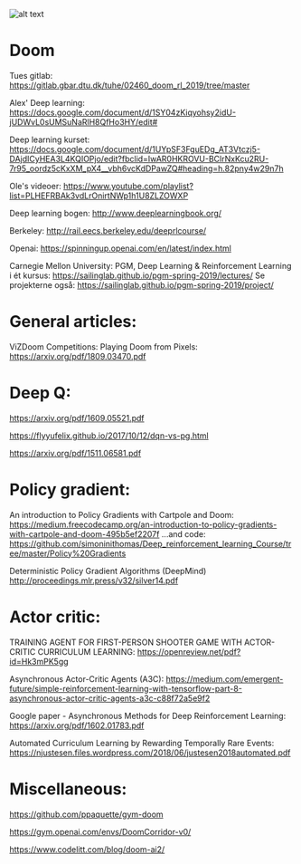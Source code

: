![alt text](https://upload.wikimedia.org/wikipedia/it/d/dd/Logo_doom.png)

# Doom
Tues gitlab: https://gitlab.gbar.dtu.dk/tuhe/02460_doom_rl_2019/tree/master

Alex' Deep learning: https://docs.google.com/document/d/1SY04zKiqyohsy2idU-jUDWvL0sUMSuNaRlH8QfHo3HY/edit#

Deep learning kurset: https://docs.google.com/document/d/1UYpSF3FguEDg_AT3Vtczj5-DAjdICyHEA3L4KQIOPjo/edit?fbclid=IwAR0HKROVU-BClrNxKcu2RU-7r95_oordz5cKxXM_pX4__vbh6vcKdDPawZQ#heading=h.82pny4w29n7h

Ole's videoer: https://www.youtube.com/playlist?list=PLHEFRBAk3vdLrOnirtNWp1h1U8ZLZOWXP

Deep learning bogen: http://www.deeplearningbook.org/

Berkeley: http://rail.eecs.berkeley.edu/deeprlcourse/

Openai:
https://spinningup.openai.com/en/latest/index.html

Carnegie Mellon University: PGM, Deep Learning & Reinforcement Learning i ét kursus:
https://sailinglab.github.io/pgm-spring-2019/lectures/   Se projekterne også: https://sailinglab.github.io/pgm-spring-2019/project/

# General articles:
ViZDoom Competitions: Playing Doom from Pixels: https://arxiv.org/pdf/1809.03470.pdf


# Deep Q:
https://arxiv.org/pdf/1609.05521.pdf

https://flyyufelix.github.io/2017/10/12/dqn-vs-pg.html

https://arxiv.org/pdf/1511.06581.pdf


# Policy gradient:
An introduction to Policy Gradients with Cartpole and Doom: https://medium.freecodecamp.org/an-introduction-to-policy-gradients-with-cartpole-and-doom-495b5ef2207f
...and code: https://github.com/simoninithomas/Deep_reinforcement_learning_Course/tree/master/Policy%20Gradients

Deterministic Policy Gradient Algorithms (DeepMind) http://proceedings.mlr.press/v32/silver14.pdf


# Actor critic:

TRAINING AGENT FOR FIRST-PERSON SHOOTER GAME WITH ACTOR-CRITIC CURRICULUM LEARNING: https://openreview.net/pdf?id=Hk3mPK5gg

Asynchronous Actor-Critic Agents (A3C): https://medium.com/emergent-future/simple-reinforcement-learning-with-tensorflow-part-8-asynchronous-actor-critic-agents-a3c-c88f72a5e9f2

Google paper - Asynchronous Methods for Deep Reinforcement Learning: https://arxiv.org/pdf/1602.01783.pdf

Automated Curriculum Learning by Rewarding
Temporally Rare Events: https://njustesen.files.wordpress.com/2018/06/justesen2018automated.pdf

# Miscellaneous:

https://github.com/ppaquette/gym-doom

https://gym.openai.com/envs/DoomCorridor-v0/

https://www.codelitt.com/blog/doom-ai2/
